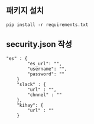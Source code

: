 ## 패키지 설치
```shell
pip install -r requirements.txt
```

## security.json 작성
```shell
"es" : {
        "es_url": "",
        "username": "",
        "password": ""
    }
    "slack" : {
        "url" : "",
        "chnnel" : ""
    },
    "kihay": {
        "url" : ""
    }
```